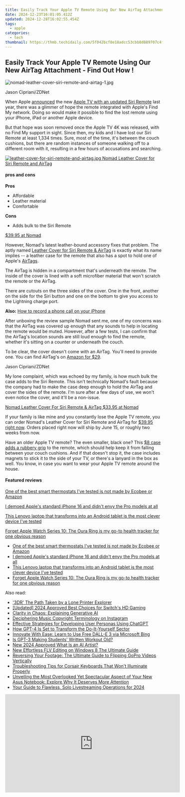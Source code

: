 ```yaml
---
title: Easily Track Your Apple TV Remote Using Our New AirTag Attachment - Find Out How !
date: 2024-12-23T16:01:05.412Z
updated: 2024-12-28T16:02:55.454Z
tags:
  - apple
categories:
  - tech
thumbnail: https://thmb.techidaily.com/5f042bcf8e18adcc53cbb8d889707c4f827028b312f2b21172b0735c2d2d47e0.jpeg
---
```


## Easily Track Your Apple TV Remote Using Our New AirTag Attachment - Find Out How !

![nomad-leather-cover-siri-remote-and-airtag-1.jpg](https://www.zdnet.com/a/img/resize/7be19d102c9b70a55ebc2c1a56d744d1c9d7c518/2022/06/02/f130a09c-b9aa-4f44-b83a-150b1643c7d9/nomad-leather-cover-siri-remote-and-airtag-1.jpg?auto=webp&width=1280)

Jason Cipriani/ZDNet

When Apple [announced](https://www.zdnet.com/product/apple-tv-4k-2-second-generation/) the new [Apple TV with an updated Siri Remote](https://apple.sjv.io/c/159047/435031/7613?&sharedId=zdnet&u=https%3A%2F%2Fwww.apple.com%2Fapple-tv-4k%2F&subId1=zd-%5F%5FCOM%5FCLICK%5FID%5F%5F-dtp) last year, there was a glimmer of hope the remote integrated with Apple's Find My network. Doing so would make it possible to find the lost remote using your iPhone, iPad or another Apple device. 

But that hope was soon removed once the Apple TV 4K was released, with no Find My support in sight. Since then, my kids and I have lost our Siri Remote at least 1,334 times. Sure, most of the time, it's between the couch cushions, but there are random instances of someone walking off to a different room with it, resulting in a few hours of accusations and searching. 

[![leather-cover-for-siri-remote-and-airtag.jpg](https://www.zdnet.com/a/img/2022/06/02/644556b0-7119-4a8b-922f-d8b2f50d8cee/leather-cover-for-siri-remote-and-airtag.jpg) Nomad Leather Cover for Siri Remote and AirTag](https://shop-links.co/link/?exclusive=1&publisher_slug=itechdaily19598&url=https%3A%2F%2Fwww.anrdoezrs.net%2Flinks%2F9041660%2Ftype%2Fdlg%2Fsid%2Fzd-%255F%255FCOM%255FCLICK%255FID%255F%255F-dtp%2Fhttps%3A%2F%2Fnomadgoods.com%2Fproducts%2Fsiri-remote-airtag-case-ashland-brown) 

#### pros and cons

**Pros** 
* Affordable
* Leather material
* Comfortable

**Cons** 
* Adds bulk to the Siri Remote

[$39.95 at Nomad](https://shop-links.co/link/?exclusive=1&publisher_slug=itechdaily19598&url=https%3A%2F%2Fwww.anrdoezrs.net%2Flinks%2F9041660%2Ftype%2Fdlg%2Fsid%2Fzd-%255F%255FCOM%255FCLICK%255FID%255F%255F-dtp%2Fhttps%3A%2F%2Fnomadgoods.com%2Fproducts%2Fsiri-remote-airtag-case-ashland-brown)

However, Nomad's latest leather-bound accessory fixes that problem. The aptly named [Leather Cover for Siri Remote & AirTag](https://shop-links.co/link/?exclusive=1&publisher_slug=itechdaily19598&url=https%3A%2F%2Fwww.anrdoezrs.net%2Flinks%2F9041660%2Ftype%2Fdlg%2Fsid%2Fzd-%255F%255FCOM%255FCLICK%255FID%255F%255F-dtp%2Fhttps%3A%2F%2Fnomadgoods.com%2Fproducts%2Fsiri-remote-airtag-case-ashland-brown) is exactly what its name implies -- a leather case for the remote that also has a spot to hold one of Apple's [AirTags](https://apple.sjv.io/c/159047/435031/7613?&sharedId=zdnet&u=https%3A%2F%2Fwww.apple.com%2Fshop%2Fbuy-airtag%2Fairtag%2F1-pack%3Ffnode%3Db503651715b41d22c739fcbf9de19d440fbb95fe5d6570ba6182f18687144c2be2c39faf24ca95d37ab5a9e5aaeaac92981cf2591dcc5f1e861f1781cb4ac4bd285516675143fcd28efd1040a6bd9b8c318107c4ad5ae22a3e79ca948bcee3ad&subId1=zd-%5F%5FCOM%5FCLICK%5FID%5F%5F-dtp). 

The AirTag is hidden in a compartment that's underneath the remote. The inside of the cover is lined with a soft microfiber material that won't scratch the remote or the AirTag. 

There are cutouts on the three sides of the cover. One in the front, another on the side for the Siri button and one on the bottom to give you access to the Lightning charge port. 

**Also:** [How to record a phone call on your iPhone](https://www.zdnet.com/article/how-to-record-a-phone-call-on-your-iphone/)

After unboxing the review sample Nomad sent me, one of my concerns was that the AirTag was covered up enough that any sounds to help in locating the remote would be muted. However, after a few tests, I can confirm that the AirTag's location sounds are still loud enough to find the remote, whether it's sitting on a counter or underneath the couch. 

To be clear, the cover doesn't come with an AirTag. You'll need to provide one. You can find AirTag's on [Amazon for $29](https://buy.geni.us/Proxy.ashx?TSID=368250&GR%5FURL=https%3A%2F%2Fwww.amazon.com%2FApple-MX532AM-A-AirTag%2Fdp%2FB0933BVK6T%3Ftag%3Dzd-buy-button-20%26ascsubtag%3D%5F%5FCOM%5FCLICK%5FID%5F%5F%7C87958d72-f80f-4a50-b300-a9353a6b00a3%7Cdtp&dtb=1).

Jason Cipriani/ZDNet

My lone complaint, which was echoed by my family, is how much bulk the case adds to the Siri Remote. This isn't technically Nomad's fault because the company had to make the case deep enough to hold the AirTag and cover the sides of the remote. I'm sure after a few days of use, we won't even notice the cover, and it'll be a non-issue. 

[Nomad Leather Cover For Siri Remote & AirTag $33.95 at Nomad](https://shop-links.co/link/?exclusive=1&publisher_slug=itechdaily19598&url=https%3A%2F%2Fwww.anrdoezrs.net%2Flinks%2F9041660%2Ftype%2Fdlg%2Fsid%2Fzd-%255F%255FCOM%255FCLICK%255FID%255F%255F-dtp%2Fhttps%3A%2F%2Fnomadgoods.com%2Fproducts%2Fsiri-remote-airtag-case-ashland-brown)

If your family is like mine and you constantly lose the Apple TV remote, you can order Nomad's Leather Cover for Siri Remote and AirTag for [$39.95 right now](https://shop-links.co/link/?exclusive=1&publisher_slug=itechdaily19598&url=https%3A%2F%2Fwww.anrdoezrs.net%2Flinks%2F9041660%2Ftype%2Fdlg%2Fsid%2Fzd-%255F%255FCOM%255FCLICK%255FID%255F%255F-dtp%2Fhttps%3A%2F%2Fnomadgoods.com%2Fproducts%2Fsiri-remote-airtag-case-ashland-brown). Orders placed right now will ship by June 15, or roughly two weeks from now.

Have an older Apple TV remote? The even smaller, black one? This [$8 case adds a rubbery grip](https://buy.geni.us/Proxy.ashx?TSID=368250&GR%5FURL=https%3A%2F%2Fwww.amazon.com%2Felago-Technology-Anti-Slip-Absorption-Generation%2Fdp%2FB01B5RF470%2F%3Ftag%3Dzd-buy-button-20%26ascsubtag%3D%5F%5FCOM%5FCLICK%5FID%5F%5F%7C87958d72-f80f-4a50-b300-a9353a6b00a3%7Cdtp&dtb=1) to the remote, which should help keep it from falling between your couch cushions. And if that doesn't stop it, the case includes magnets to stick it to the side of your TV, or there's a lanyard in the box as well. You know, in case you want to wear your Apple TV remote around the house. 

#### Featured reviews

[One of the best smart thermostats I've tested is not made by Ecobee or Amazon](https://www.zdnet.com/article/one-of-the-best-smart-thermostats-ive-tested-is-not-made-by-ecobee-or-amazon/ "One of the best smart thermostats I've tested is not made by Ecobee or Amazon")

[I demoed Apple's standard iPhone 16 and didn't envy the Pro models at all](https://www.zdnet.com/article/i-upgraded-to-the-iphone-16-plus-heres-why-its-the-model-most-people-should-buy/ "I demoed Apple's standard iPhone 16 and didn't envy the Pro models at all")

[This Lenovo laptop that transforms into an Android tablet is the most clever device I've tested](https://www.zdnet.com/article/i-tested-lenovos-windows-laptop-that-doubles-as-an-android-tablet-and-it-has-so-much-potential/ "This Lenovo laptop that transforms into an Android tablet is the most clever device I've tested")

[Forget Apple Watch Series 10: The Oura Ring is my go-to health tracker for one obvious reason](https://www.zdnet.com/article/forget-apple-watch-series-10-the-oura-ring-is-my-go-to-health-tracker-for-one-obvious-reason/ "Forget Apple Watch Series 10: The Oura Ring is my go-to health tracker for one obvious reason")

* [One of the best smart thermostats I've tested is not made by Ecobee or Amazon](https://www.zdnet.com/article/one-of-the-best-smart-thermostats-ive-tested-is-not-made-by-ecobee-or-amazon/ "One of the best smart thermostats I've tested is not made by Ecobee or Amazon")
* [I demoed Apple's standard iPhone 16 and didn't envy the Pro models at all](https://www.zdnet.com/article/i-upgraded-to-the-iphone-16-plus-heres-why-its-the-model-most-people-should-buy/ "I demoed Apple's standard iPhone 16 and didn't envy the Pro models at all")
* [This Lenovo laptop that transforms into an Android tablet is the most clever device I've tested](https://www.zdnet.com/article/i-tested-lenovos-windows-laptop-that-doubles-as-an-android-tablet-and-it-has-so-much-potential/ "This Lenovo laptop that transforms into an Android tablet is the most clever device I've tested")
* [Forget Apple Watch Series 10: The Oura Ring is my go-to health tracker for one obvious reason](https://www.zdnet.com/article/forget-apple-watch-series-10-the-oura-ring-is-my-go-to-health-tracker-for-one-obvious-reason/ "Forget Apple Watch Series 10: The Oura Ring is my go-to health tracker for one obvious reason")

<ins class="adsbygoogle"
     style="display:block"
     data-ad-format="autorelaxed"
     data-ad-client="ca-pub-7571918770474297"
     data-ad-slot="1223367746"></ins>

<ins class="adsbygoogle"
     style="display:block"
     data-ad-client="ca-pub-7571918770474297"
     data-ad-slot="8358498916"
     data-ad-format="auto"
     data-full-width-responsive="true"></ins>

<span class="atpl-alsoreadstyle">Also read:</span>
<div><ul>
<li><a href="https://extra-lessons.techidaily.com/3dr-the-path-taken-by-a-lone-printer-explorer/"><u>'3DR' The Path Taken by a Lone Printer Explorer</u></a></li>
<li><a href="https://desktop-recording.techidaily.com/updated-2024-approved-best-choices-for-switchs-hd-gaming/"><u>[Updated] 2024 Approved Best Choices for Switch's HD Gaming</u></a></li>
<li><a href="https://tech-haven.techidaily.com/clarity-in-chaos-explaining-generative-ai/"><u>Clarity in Chaos: Explaining Generative AI</u></a></li>
<li><a href="https://extra-lessons.techidaily.com/deciphering-music-copyright-terminology-on-instagram/"><u>Deciphering Music Copyright Terminology on Instagram</u></a></li>
<li><a href="https://tech-haven.techidaily.com/effective-strategies-for-developing-user-personas-using-chatgpt/"><u>Effective Strategies for Developing User Personas Using ChatGPT</u></a></li>
<li><a href="https://tech-haven.techidaily.com/how-gpt-4-is-set-to-transform-the-do-it-yourself-sector/"><u>How GPT-4 Is Set to Transform the Do-It-Yourself Sector</u></a></li>
<li><a href="https://tech-haven.techidaily.com/innovate-with-ease-learn-to-use-free-dall-e-3-via-microsoft-bing/"><u>Innovate With Ease: Learn to Use Free DALL-E 3 via Microsoft Bing</u></a></li>
<li><a href="https://tech-haven.techidaily.com/is-gpt-3-making-students-written-workout-old/"><u>Is GPT-3 Making Students' Written Workout Old?</u></a></li>
<li><a href="https://ai-topics.techidaily.com/new-2024-approved-what-is-an-ai-artist/"><u>New 2024 Approved What Is an AI Artist?</u></a></li>
<li><a href="https://ai-vdieo-software.techidaily.com/new-effortless-flv-editing-on-windows-8-the-ultimate-guide/"><u>New Effortless FLV Editing on Windows 8 The Ultimate Guide</u></a></li>
<li><a href="https://eaxpv-info.techidaily.com/reversing-your-footage-the-ultimate-guide-to-flipping-gopro-videos-vertically/"><u>Reversing Your Footage: The Ultimate Guide to Flipping GoPro Videos Vertically</u></a></li>
<li><a href="https://common-error.techidaily.com/troubleshooting-tips-for-corsair-keyboards-that-wont-illuminate-properly/"><u>Troubleshooting Tips for Corsair Keyboards That Won't Illuminate Properly</u></a></li>
<li><a href="https://hardware-help.techidaily.com/unveiling-the-most-overlooked-yet-spectacular-aspect-of-your-new-asus-notebook-explore-why-it-deserves-more-attention/"><u>Unveiling the Most Overlooked Yet Spectacular Aspect of Your New Asus Notebook: Explore Why It Deserves More Attention</u></a></li>
<li><a href="https://vp-tips.techidaily.com/your-guide-to-flawless-solo-livestreaming-operations-for-2024/"><u>Your Guide to Flawless, Solo Livestreaming Operations for 2024</u></a></li>
</ul></div>

<!-- affiliate ads begin -->
<iframe width="560" height="315" src="https://www.youtube.com/embed/fZTlPdOFNmo?si=Ym8p7ayV1gtNzzXj" title="YouTube video player" frameborder="0" allow="accelerometer; autoplay; clipboard-write; encrypted-media; gyroscope; picture-in-picture; web-share" referrerpolicy="strict-origin-when-cross-origin" allowfullscreen></iframe>
<!-- affiliate ads end -->

